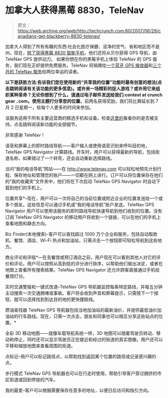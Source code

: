 # 加拿大人获得黑莓 8830，TeleNav 

> 原文：<https://web.archive.org/web/http://techcrunch.com:80/2007/06/29/canadians-get-blackberry-8830-telenav/>

加拿大人得到了所有有趣的东西:社会化医疗保健、洁净的空气、省和地区而不是州。现在，[除了获得黑莓 8830 智能手机](https://web.archive.org/web/20130628204759/http://www.bell.ca/shopping/65741.details?ADV5=ON_CDN_BIL_MOBBB8830_wlpbanner)，他们还将从贝尔获得 GPS 导航，由 TeleNav GPS 提供动力。
如果你想在你的黑莓手机上体验 TeleNav 的 GPS 服务，我们现在正好提供免费服务。TeleNav 将捐赠给[一个蓝牙 GPS 接收器](https://web.archive.org/web/20130628204759/http://www.telenav.com/products/tn/btgps/)和[三个月的 TeleNav 服务](https://web.archive.org/web/20130628204759/http://www.telenav.com/products/tn/)给两位幸运的读者。

**以下是获胜方法:**告诉我们您在使用新的“共享我的位置”功能时最有创意的想法(点击跳转阅读有关该功能的更多信息)。或许来一场精彩的捉人游戏？或许用它来组织某种革命？无论你想到了什么，请通过电子邮件发送给我们:**contest at crunch gear . com**。使用主题行**分享您的位置**。前两名获得奖励。我们将比赛延长到 7 月 2 日星期一，给每个人更多的时间来参加。

该服务适用于所有主要运营商的精选手机和设备。检查[这里的](https://web.archive.org/web/20130628204759/http://www.telenav.com/products/tn/devices/)看看你的是否被支持。点击跳转阅读新功能的全部细节。

非常感谢 TeleNav！

语音和屏幕上的即时路线导航——客户输入或使用语音识别来呼叫目的地，TeleNav GPS Navigator 计算路线。开车时，用户可以获得最新的导航，包括街道名称，如果错过了一个转弯，还会自动重新选择路线。

访问“我的电话导航”网站——在 http://www.telenav.com 可以轻松地预先计划行程、保存地址和管理您的账户——一切都在网上进行。订户可以将位置保存在他们的“我的收藏夹”文件夹中，他们将在下次启动 TeleNav GPS Navigator 时自动下载到他们的手机上。

位置共享*–现在，用户可以一次将自己的当前位置或附近企业的位置发送给一个或多个朋友。这些信息可以通过手机或“我的电话导航”账户发送。TeleNav GPS Navigator 用户可以使用该服务的即时路线导航快速导航到他们收到的位置。没有订阅 TeleNav GPS Navigator 的移动用户将收到一个链接，可以在他们的手机上查看地图和静态方向。

Biz Finder(本地搜索)-客户可以查找超过 1000 万个企业和服务，包括自动取款机、餐馆、酒店、Wi-Fi 热点和加油站，只需点击一个按钮即可轻松导航到这些地方。

商业评论和评级*—在去餐馆或预订酒店之前，用户现在可以看到其他人对它的评价和评论。用户可以按照从高到低的评分进行排序，以帮助他们做出决定，或者在地图上查看所有搜索结果。TeleNav GPS Navigator 还允许顾客直接通过手机给餐馆打分。

实时交通警报和一键式改道–TeleNav GPS 导航器监控每条特定路线，并每五分钟主动搜索一次交通拥堵或事故。客户将会收到声音和屏幕提示，只需按下一个按钮，就可以选择找到到达目的地的更快捷路线。

燃油查找器 TeleNav GPS 导航器包括当地加油站的最新油价，并提供最低油价加油站的行车路线。现在，只需一次点击，朋友和同事也可以相互分享这些站点的位置。*

全彩 3D 移动地图——就像车载导航系统一样，3D 地图可以随着驾驶员转动、移动和停止，同时还可以显示驾驶员正在接近和经过的街道的真实图像。用户还可以平移和缩放地图来查看周围的街道。

点标记–用户可以标记路径点，以帮助找到返回某个位置的路径或记录感兴趣的点。

步行模式 TeleNav GPS 导航器也可以在行走时使用，帮助引导客户穿过拥挤的市区街道或回到停放的汽车。

我的最爱–客户可以根据需要保存任意多的地址，以便日后访问和指引方向。